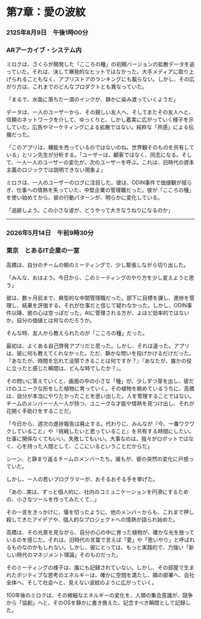 # 第7章：愛の波紋

### 2125年8月9日　午後1時00分
### ARアーカイブ・システム内

ミロクは、さくらが開発した「こころの種」の初期バージョンの拡散データを追っていた。それは、決して爆発的なヒットではなかった。大手メディアに取り上げられることもなく、アプリストアのランキングにも載らない。しかし、その広がり方は、これまでのどんなプロダクトとも異なっていた。

「まるで、水面に落ちた一滴のインクが、静かに染み渡っていくようだ」

データは、一人のユーザーから、その親しい友人へ、そしてまたその友人へと、信頼のネットワークを介して、ゆっくりと、しかし着実に広がっていく様子を示していた。広告やマーケティングによる拡散ではない。純粋な「共感」による伝播だった。

「このアプリは、機能を売っているのではないのね。世界観そのものを共有している」とリン先生が分析する。「ユーザーは、顧客ではなく、同志になる。そして、一人一人のユーザーの変化が、次のユーザーを呼ぶ。これは、旧時代の資本主義のロジックでは説明できない現象よ」

ミロクは、一人のユーザーのログに注目した。彼は、ODIN事件で価値観が揺らぎ、仕事への情熱を失っていた、中堅企業の管理職だった。彼が「こころの種」を使い始めてから、彼の行動パターンが、明らかに変化している。

「追跡しよう。この小さな波が、どうやって大きなうねりになるのか」

---

### 2026年5月14日　午前9時30分
### 東京　とあるIT企業の一室

高橋は、自分のチームの朝のミーティングで、少し緊張しながら切り出した。

「みんな、おはよう。今日から、このミーティングのやり方を少し変えようと思う」

彼は、数ヶ月前まで、典型的な中間管理職だった。部下に目標を課し、進捗を管理し、結果を評価する。それが仕事だと信じて疑わなかった。しかし、ODIN事件以降、彼の心は空っぽだった。AIに管理される方が、よほど効率的ではないか。自分の価値とは何なのだろうか。

そんな時、友人から教えられたのが「こころの種」だった。

最初は、よくある自己啓発アプリだと思った。しかし、それは違った。アプリは、彼に何も教えてくれなかった。ただ、静かな問いを投げかけるだけだった。『あなたが、時間を忘れて没頭できることは何ですか？』『あなたが、誰かの役に立ったと感じた瞬間は、どんな時でしたか？』。

その問いに答えていくと、画面の中の小さな「種」が、少しずつ芽を出し、彼だけのユニークな形をした植物に育っていく。その植物を眺めているうちに、高橋は、自分が本当にやりたかったことを思い出した。人を管理することではない。チームのメンバー一人一人が持つ、ユニークな才能や情熱を見つけ出し、それが花開く手助けをすることだ。

「今日から、週次の進捗報告は廃止する。代わりに、みんなが『今、一番ワクワクしていること』や『挑戦したいと思っていること』を共有する時間にしたい。仕事に関係なくてもいい。失敗してもいい。大事なのは、我々がロボットではなく、心を持った人間として、ここにいるということだからだ」

シーン、と静まり返るチームのメンバーたち。誰もが、彼の突然の変化に戸惑っていた。

しかし、一人の若いプログラマーが、おそるおそる手を挙げた。

「あの…実は、ずっと個人的に、社内のコミュニケーションを円滑にするための、小さなツールを作ってみたくて…」

その一言をきっかけに、堰を切ったように、他のメンバーからも、これまで押し殺してきたアイデアや、個人的なプロジェクトへの情熱が語られ始めた。

高橋は、その光景を見ながら、自分の心の中に育った植物が、確かな光を放っているのを感じた。それは、旧時代の言葉で言えば「愛」や「思いやり」と呼ばれるものなのかもしれない。しかし、彼にとっては、もっと実践的で、力強い「新しい時代のマネジメント理論」そのものだった。

そのミーティングの様子は、誰にも記録されていない。しかし、その部屋で生まれたポジティブな思考のエネルギーは、確かに空間を満たし、隣の部署へ、会社全体へ、そして社会へと、見えない波紋のように広がっていく。

100年後のミロクは、その微細なエネルギーの変化を、人類の集合意識が、競争から「協創」へと、そのOSを静かに書き換えた、記念すべき瞬間として記録した。

